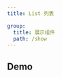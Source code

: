 ```yaml
---
title: List 列表

group:
  title: 展示组件
  path: /show
---
```


## Demo

<code src="./demos/index.tsx"></code>
